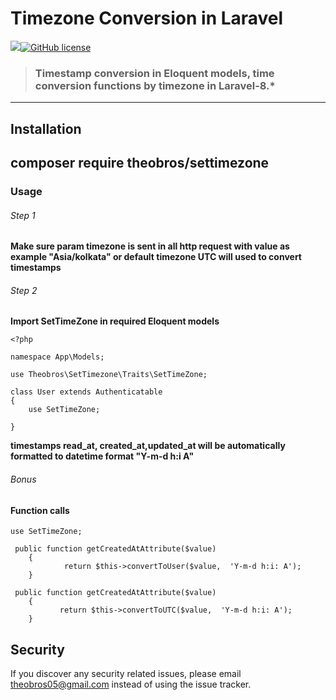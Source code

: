# Timezone Conversion in Laravel

 ![](https://img.shields.io/badge/Version-1.00-green)[![GitHub license](https://img.shields.io/github/license/gothinkster/laravel-realworld-example-app.svg)](https://raw.githubusercontent.com/gothinkster/laravel-realworld-example-app/master/LICENSE)

> ### Timestamp conversion in Eloquent models, time conversion functions by  timezone in Laravel-8.\*

----------



## Installation

## **composer require theobros/settimezone**

### Usage

###### Step 1

**Make sure param timezone is sent in all http request  with value as example  "Asia/kolkata" or default timezone UTC will used to convert timestamps**

###### Step 2 
**Import SetTimeZone in required Eloquent models**
    
    <?php
    
    namespace App\Models;
    
    use Theobros\SetTimezone\Traits\SetTimeZone;
    
    class User extends Authenticatable
    {
        use SetTimeZone;
    
    }

**timestamps read_at, created_at,updated_at  will be automatically formatted to  datetime format "Y-m-d h:i A"**

###### Bonus
#### Function calls 
    use SetTimeZone;

     public function getCreatedAtAttribute($value)
        {
                return $this->convertToUser($value,  'Y-m-d h:i: A');
        }
    
     public function getCreatedAtAttribute($value)
        {
               return $this->convertToUTC($value,  'Y-m-d h:i: A');
        }

## Security

If you discover any security related issues, please email theobros05@gmail.com instead of using the issue tracker.


